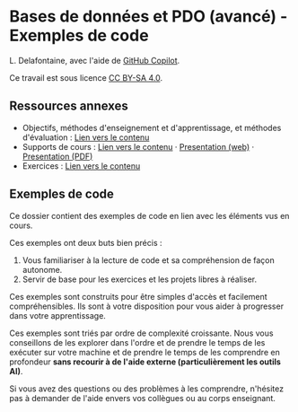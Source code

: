 # Bases de données et PDO (avancé) - Exemples de code

L. Delafontaine, avec l'aide de
[GitHub Copilot](https://github.com/features/copilot).

Ce travail est sous licence [CC BY-SA 4.0][licence].

## Ressources annexes

- Objectifs, méthodes d'enseignement et d'apprentissage, et méthodes
  d'évaluation : [Lien vers le contenu](..)
- Supports de cours : [Lien vers le contenu](../01-supports-de-cours/README.md)
  ·
  [Presentation (web)](https://heig-vd-progserv-course.github.io/heig-vd-progserv2-course/02.01-bases-de-donnees-et-pdo-avance/01-supports-de-cours/index.html)
  ·
  [Presentation (PDF)](https://heig-vd-progserv-course.github.io/heig-vd-progserv2-course/02.01-bases-de-donnees-et-pdo-avance/01-supports-de-cours/02.01-bases-de-donnees-et-pdo-avance-presentation.pdf)
- Exercices : [Lien vers le contenu](../03-exercices/README.md)

## Exemples de code

Ce dossier contient des exemples de code en lien avec les éléments vus en cours.

Ces exemples ont deux buts bien précis :

1. Vous familiariser à la lecture de code et sa compréhension de façon autonome.
2. Servir de base pour les exercices et les projets libres à réaliser.

Ces exemples sont construits pour être simples d'accès et facilement
compréhensibles. Ils sont à votre disposition pour vous aider à progresser dans
votre apprentissage.

Ces exemples sont triés par ordre de complexité croissante. Nous vous
conseillons de les explorer dans l'ordre et de prendre le temps de les exécuter
sur votre machine et de prendre le temps de les comprendre en profondeur **sans
recourir à de l'aide externe (particulièrement les outils AI)**.

Si vous avez des questions ou des problèmes à les comprendre, n'hésitez pas à
demander de l'aide envers vos collègues ou au corps enseignant.

[licence]:
	https://github.com/heig-vd-progserv-course/heig-vd-progserv2-course/blob/main/LICENSE.md
